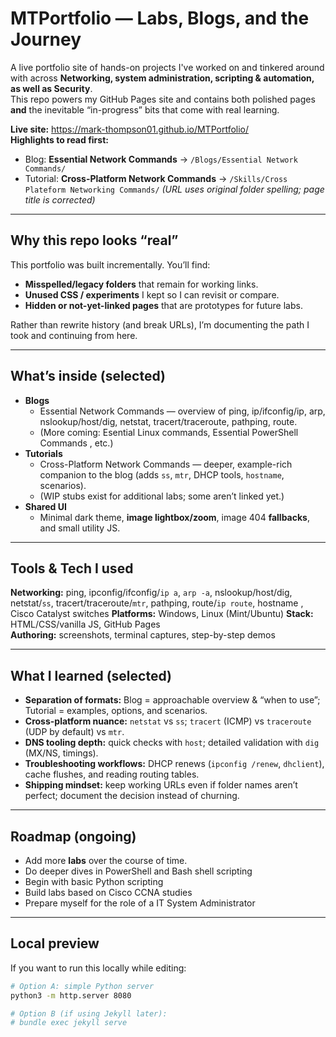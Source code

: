 # MTPortfolio — Labs, Blogs, and the Journey

A live portfolio site of hands-on projects I've worked on and tinkered around with across **Networking, system administration, scripting & automation, as well as Security**.  
This repo powers my GitHub Pages site and contains both polished pages **and** the inevitable “in-progress” bits that come with real learning.

**Live site:** https://mark-thompson01.github.io/MTPortfolio/  
**Highlights to read first:**  
- Blog: **Essential Network Commands** → `/Blogs/Essential Network Commands/`  
- Tutorial: **Cross-Platform Network Commands** → `/Skills/Cross Plateform Networking Commands/` _(URL uses original folder spelling; page title is corrected)_

---

## Why this repo looks “real”
This portfolio was built incrementally. You’ll find:
- **Misspelled/legacy folders** that remain for working links.
- **Unused CSS / experiments** I kept so I can revisit or compare.
- **Hidden or not-yet-linked pages** that are prototypes for future labs.

Rather than rewrite history (and break URLs), I’m documenting the path I took and continuing from here.

---

## What’s inside (selected)
- **Blogs**
  - Essential Network Commands — overview of ping, ip/ifconfig/ip, arp, nslookup/host/dig, netstat, tracert/traceroute, pathping, route.
  - (More coming: Esential Linux commands, Essential PowerShell Commands , etc.)
- **Tutorials**
  - Cross-Platform Network Commands — deeper, example-rich companion to the blog (adds `ss`, `mtr`, DHCP tools, `hostname`, scenarios).
  - (WIP stubs exist for additional labs; some aren’t linked yet.)
- **Shared UI**
  - Minimal dark theme, **image lightbox/zoom**, image 404 **fallbacks**, and small utility JS.

---

## Tools & Tech I used
**Networking:** ping, ipconfig/ifconfig/`ip a`, `arp -a`, nslookup/host/dig, netstat/`ss`, tracert/traceroute/`mtr`, pathping, route/`ip route`, hostname  , Cisco Catalyst switches
**Platforms:** Windows, Linux (Mint/Ubuntu)
**Stack:** HTML/CSS/vanilla JS, GitHub Pages  
**Authoring:** screenshots, terminal captures, step-by-step demos

---

## What I learned (selected)
- **Separation of formats:** Blog = approachable overview & “when to use”; Tutorial = examples, options, and scenarios.
- **Cross-platform nuance:** `netstat` vs `ss`; `tracert` (ICMP) vs `traceroute` (UDP by default) vs `mtr`.
- **DNS tooling depth:** quick checks with `host`; detailed validation with `dig` (MX/NS, timings).
- **Troubleshooting workflows:** DHCP renews (`ipconfig /renew`, `dhclient`), cache flushes, and reading routing tables.
- **Shipping mindset:** keep working URLs even if folder names aren’t perfect; document the decision instead of churning.

---

## Roadmap (ongoing)
- Add more **labs** over the course of time. 
- Do deeper dives in PowerShell and Bash shell scripting
- Begin with basic Python scripting
- Build labs based on Cisco CCNA studies
- Prepare myself for the role of a IT System Administrator

---

## Local preview
If you want to run this locally while editing:
```bash
# Option A: simple Python server
python3 -m http.server 8080

# Option B (if using Jekyll later):
# bundle exec jekyll serve
